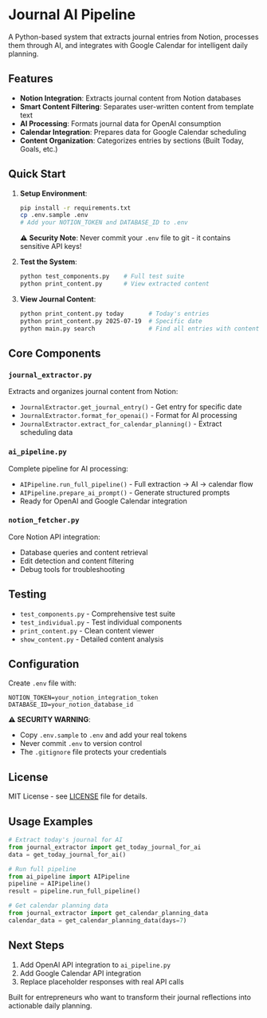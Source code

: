 # Journal AI Pipeline

A Python-based system that extracts journal entries from Notion, processes them through AI, and integrates with Google Calendar for intelligent daily planning.

## Features

- **Notion Integration**: Extracts journal content from Notion databases
- **Smart Content Filtering**: Separates user-written content from template text
- **AI Processing**: Formats journal data for OpenAI consumption
- **Calendar Integration**: Prepares data for Google Calendar scheduling
- **Content Organization**: Categorizes entries by sections (Built Today, Goals, etc.)

## Quick Start

1. **Setup Environment**:
   ```bash
   pip install -r requirements.txt
   cp .env.sample .env
   # Add your NOTION_TOKEN and DATABASE_ID to .env
   ```

   ⚠️ **Security Note**: Never commit your `.env` file to git - it contains sensitive API keys!

2. **Test the System**:
   ```bash
   python test_components.py    # Full test suite
   python print_content.py      # View extracted content
   ```

3. **View Journal Content**:
   ```bash
   python print_content.py today       # Today's entries
   python print_content.py 2025-07-19  # Specific date
   python main.py search               # Find all entries with content
   ```

## Core Components

### `journal_extractor.py`
Extracts and organizes journal content from Notion:
- `JournalExtractor.get_journal_entry()` - Get entry for specific date
- `JournalExtractor.format_for_openai()` - Format for AI processing
- `JournalExtractor.extract_for_calendar_planning()` - Extract scheduling data

### `ai_pipeline.py`
Complete pipeline for AI processing:
- `AIPipeline.run_full_pipeline()` - Full extraction → AI → calendar flow
- `AIPipeline.prepare_ai_prompt()` - Generate structured prompts
- Ready for OpenAI and Google Calendar integration

### `notion_fetcher.py`
Core Notion API integration:
- Database queries and content retrieval
- Edit detection and content filtering
- Debug tools for troubleshooting

## Testing

- `test_components.py` - Comprehensive test suite
- `test_individual.py` - Test individual components
- `print_content.py` - Clean content viewer
- `show_content.py` - Detailed content analysis

## Configuration

Create `.env` file with:
```
NOTION_TOKEN=your_notion_integration_token
DATABASE_ID=your_notion_database_id
```

**⚠️ SECURITY WARNING**: 
- Copy `.env.sample` to `.env` and add your real tokens
- Never commit `.env` to version control
- The `.gitignore` file protects your credentials

## License

MIT License - see [LICENSE](LICENSE) file for details.

## Usage Examples

```python
# Extract today's journal for AI
from journal_extractor import get_today_journal_for_ai
data = get_today_journal_for_ai()

# Run full pipeline
from ai_pipeline import AIPipeline
pipeline = AIPipeline()
result = pipeline.run_full_pipeline()

# Get calendar planning data
from journal_extractor import get_calendar_planning_data
calendar_data = get_calendar_planning_data(days=7)
```

## Next Steps

1. Add OpenAI API integration to `ai_pipeline.py`
2. Add Google Calendar API integration
3. Replace placeholder responses with real API calls

Built for entrepreneurs who want to transform their journal reflections into actionable daily planning.